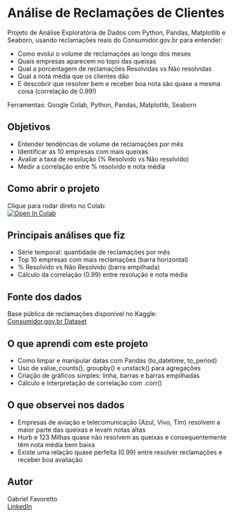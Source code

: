 # Análise de Reclamações de Clientes

Projeto de Análise Exploratória de Dados com Python, Pandas, Matplotlib e Seaborn, usando reclamações reais do Consumidor.gov.br para entender:

- Como evolui o volume de reclamações ao longo dos meses  
- Quais empresas aparecem no topo das queixas  
- Qual a porcentagem de reclamações Resolvidas vs Não resolvidas  
- Qual a nota média que os clientes dão  
- E descobrir que resolver bem e receber boa nota são quase a mesma coisa (correlação de 0.99!)

Ferramentas: Google Colab, Python, Pandas, Matplotlib, Seaborn  

## Objetivos

- Entender tendências de volume de reclamações por mês  
- Identificar as 10 empresas com mais queixas  
- Avaliar a taxa de resolução (% Resolvido vs Não resolvido)  
- Medir a correlação entre % resolvido e nota média 

## Como abrir o projeto

Clique para rodar direto no Colab:  
[![Open In Colab](https://colab.research.google.com/assets/colab-badge.svg)](https://colab.research.google.com/github/SEU_USUARIO/reclamacoes-clientes/blob/main/notebook/analise_reclamacoes.ipynb)

## Principais análises que fiz

- Série temporal: quantidade de reclamações por mês  
- Top 10 empresas com mais reclamações (barra horizontal)  
- % Resolvido vs Não Resolvido (barra empilhada)  
- Cálculo da correlação (0.99) entre resolução e nota média  

## Fonte dos dados

Base pública de reclamações disponível no Kaggle:  
[Consumidor.gov.br Dataset](https://www.kaggle.com/datasets/beatrizmsarmento/relatos-de-consumidores-do-site-consumidor-gov-br)  

## O que aprendi com este projeto

- Como limpar e manipular datas com Pandas (to_datetime, to_period)  
- Uso de value_counts(), groupby() e unstack() para agregações  
- Criação de gráficos simples: linha, barras e barras empilhadas  
- Cálculo e interpretação de correlação com .corr()

## O que observei nos dados

- Empresas de aviação e telecomunicação (Azul, Vivo, Tim) resolvem a maior parte das queixas e levam notas altas  
- Hurb e 123 Milhas quase não resolvem as queixas e consequentemente têm nota média bem baixa  
- Existe uma relação quase perfeita (0.99) entre resolver reclamações e receber boa avaliação  

## Autor

Gabriel Favoretto  
[LinkedIn](https://www.linkedin.com/in/gabriel-favoretto-636a60173/)

